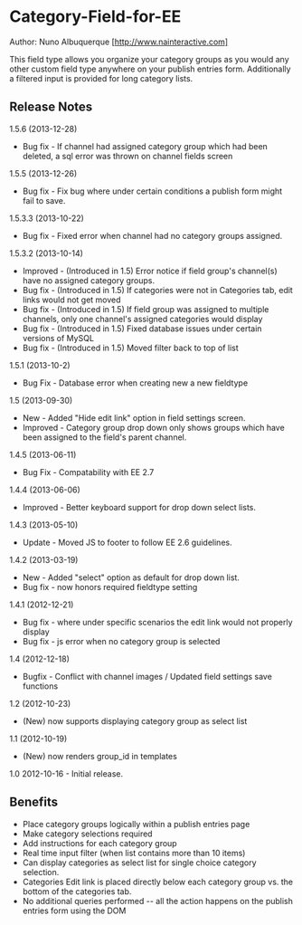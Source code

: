 Category-Field-for-EE
=====================
Author: Nuno Albuquerque [http://www.nainteractive.com]

This field type allows you organize your category groups as you would any other custom field type anywhere on your publish entries form. Additionally a filtered input is provided for long category lists.

Release Notes
--------

1.5.6 (2013-12-28)
- Bug fix - If channel had assigned category group which had been deleted, a sql error was thrown on channel fields screen

1.5.5 (2013-12-26)
- Bug fix - Fix bug where under certain conditions a publish form might fail to save.

1.5.3.3 (2013-10-22)
- Bug fix - Fixed error when channel had no category groups assigned.


1.5.3.2 (2013-10-14)

- Improved	- (Introduced in 1.5) Error notice if field group's channel(s) have no assigned category groups.
- Bug fix 	- (Introduced in 1.5) If categories were not in Categories tab, edit links would not get moved
- Bug fix 	- (Introduced in 1.5) If field group was assigned to multiple channels, only one channel's assigned categories would display
- Bug fix	- (Introduced in 1.5) Fixed database issues under certain versions of MySQL
- Bug fix	- (Introduced in 1.5) Moved filter back to top of list


1.5.1	(2013-10-2)
- Bug Fix	- Database error when creating new a new fieldtype

1.5	(2013-09-30)

- New		- Added "Hide edit link" option in field settings screen.
- Improved  - Category group drop down only shows groups which have been assigned to the field's parent channel.

1.4.5 (2013-06-11)

- Bug Fix - Compatability with EE 2.7

1.4.4 (2013-06-06)

- Improved	- Better keyboard support for drop down select lists.

1.4.3 (2013-05-10)

- Update	- Moved JS to footer to follow EE 2.6 guidelines.

1.4.2 (2013-03-19)

- New 		- Added "select" option as default for drop down list.
- Bug fix 	- now honors required fieldtype setting

1.4.1 (2012-12-21)

- Bug fix 	- where under specific scenarios the edit link would not properly display
- Bug fix 	- js error when no category group is selected

1.4 (2012-12-18)

- Bugfix	- Conflict with channel images / Updated field settings save functions

1.2 (2012-10-23)
- (New) now supports displaying category group as select list

1.1 (2012-10-19)
- (New) now renders group_id in templates

1.0
2012-10-16 - Initial release.

Benefits
--------

- Place category groups logically within a publish entries page
- Make category selections required
- Add instructions for each category group
- Real time input filter (when list contains more than 10 items)
- Can display categories as select list for single choice category selection.
- Categories Edit link is placed directly below each category group vs. the bottom of the categories tab.
- No additional queries performed -- all the action happens on the publish entries form using the DOM